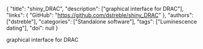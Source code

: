 {
  "title": "shiny_DRAC",
  "description": ["graphical interface for DRAC"],
  "links": {
    "GitHub": "https://github.com/dstreble/shiny_DRAC"
  },
  "authors": ["dstreble"],
  "categories": ["Standalone software"],
  "tags": ["Luminescence dating"],
  "doi": null
}

<!-- Generated by csv2md.R – do not edit by hand -->

graphical interface for DRAC